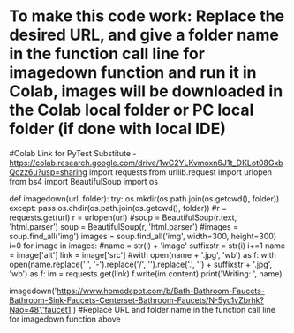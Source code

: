 # To make this code work: Replace the desired URL, and give a folder name in the function call line for imagedown function and run it in Colab, images will be downloaded in the Colab local folder or PC local folder (if done with local IDE)
#Colab Link for PyTest Substitute - https://colab.research.google.com/drive/1wC2YLKvmoxn6J1t_DKLot08GxbQozz6u?usp=sharing
import requests
from urllib.request import urlopen
from bs4 import BeautifulSoup
import os
 
def imagedown(url, folder):
    try:
        os.mkdir(os.path.join(os.getcwd(), folder))
    except:
        pass
    os.chdir(os.path.join(os.getcwd(), folder))
    #r = requests.get(url)
    r = urlopen(url)
    #soup = BeautifulSoup(r.text, 'html.parser')
    soup = BeautifulSoup(r, 'html.parser')
    #images = soup.find_all('img')
    images = soup.find_all('img', width=300, height=300)
    i=0
    for image in images:
        #name = str(i) + 'image'
        suffixstr = str(i)
        i+=1
        name = image['alt']
        link = image['src']
        #with open(name + '.jpg', 'wb') as f:
        with open(name.replace(' ', '-').replace('/', '').replace('.', '') + suffixstr + '.jpg', 'wb') as f:
            im = requests.get(link)
            f.write(im.content)
            print('Writing: ', name)
 
imagedown('https://www.homedepot.com/b/Bath-Bathroom-Faucets-Bathroom-Sink-Faucets-Centerset-Bathroom-Faucets/N-5yc1vZbrhk?Nao=48','faucet1')
#Replace URL and folder name in the function call line for imagedown function above
